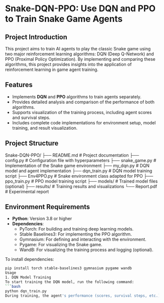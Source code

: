 # Snake-DQN-PPO: Use DQN and PPO to Train Snake Game Agents

## Project Introduction
This project aims to train AI agents to play the classic Snake game using two major reinforcement learning algorithms: DQN (Deep Q-Network) and PPO (Proximal Policy Optimization). By implementing and comparing these algorithms, this project provides insights into the application of reinforcement learning in game agent training.

## Features
- Implements **DQN** and **PPO** algorithms to train agents separately.
- Provides detailed analysis and comparison of the performance of both algorithms.
- Supports visualization of the training process, including agent scores and survival steps.
- Includes complete code implementations for environment setup, model training, and result visualization.

## Project Structure
Snake-DQN-PPO/
├── README.md                   # Project documentation
├── config.py                   # Configuration file with hyperparameters
├── snake_game.py               # Implementation of the Snake game environment
├── my_dqn.py                   # DQN model and agent implementation
├── dqn_train.py                # DQN model training script
├── Env4PPO.py                  # Snake environment class adapted for PPO
├── ppo_train.py                # PPO model training script
├── models/                     # Trained model files (optional)
├── results/                    # Training results and visualizations
└── Report.pdf                  # Experimental report

## Environment Requirements
- **Python**: Version 3.8 or higher
- **Dependencies**:
  - PyTorch: For building and training deep learning models.
  - Stable Baselines3: For implementing the PPO algorithm.
  - Gymnasium: For defining and interacting with the environment.
  - Pygame: For visualizing the Snake game.
  - WandB: For visualizing the training process and logging (optional).

To install dependencies:
```bash
pip install torch stable-baselines3 gymnasium pygame wandb
Usage
1. DQN Model Training
To start training the DQN model, run the following command:
```bash
python dqn_train.py
During training, the agent's performance (scores, survival steps, etc.) will be visualized via WandB (if enabled). Trained model files will be saved to the models/ directory.
